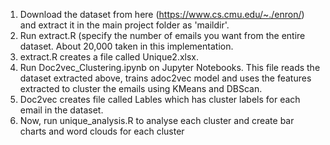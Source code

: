 1. Download the dataset from here (https://www.cs.cmu.edu/~./enron/) and extract it in the main project folder as 'maildir'.
2. Run extract.R (specify the number of emails you want from the entire dataset. About 20,000 taken in this implementation.
3. extract.R creates a file called Unique2.xlsx.
4. Run Doc2vec_Clustering.ipynb on Jupyter Notebooks. This file reads the dataset extracted above, trains adoc2vec model and uses the features extracted to cluster the emails using KMeans and DBScan. 
5. Doc2vec creates file called Lables which has cluster labels for each email in the dataset.
6. Now, run unique_analysis.R to analyse each cluster and create bar charts and word clouds for each cluster
